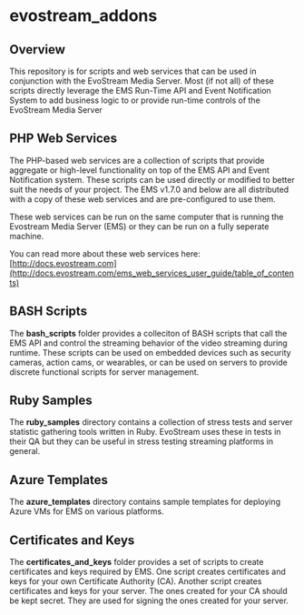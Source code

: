 # evostream_addons

## Overview

This repository is for scripts and web services that can be used in conjunction with the EvoStream Media Server.  Most (if not all) of these scripts directly leverage the EMS Run-Time API and Event Notification System to add business logic to or provide run-time controls of the EvoStream Media Server

## PHP Web Services

The PHP-based web services are a collection of scripts that provide aggregate or high-level functionality on top of the EMS API and Event Notification system.  These scripts can be used directly or modified to better suit the needs of your project.  The EMS v1.7.0 and below are all distributed with a copy of these web services and are pre-configured to use them.

These web services can be run on the same computer that is running the Evostream Media Server (EMS) or they can be run on a fully seperate machine.

You can read more about these web services here: [http://docs.evostream.com](http://docs.evostream.com/ems_web_services_user_guide/table_of_contents)

## BASH Scripts

The **bash_scripts** folder provides a colleciton of BASH scripts that call the EMS API and control the streaming behavior of the video streaming during runtime.  These scripts can be used on embedded devices such as security cameras, action cams, or wearables, or can be used on servers to provide discrete functional scripts for server management.

## Ruby Samples

The **ruby_samples** directory contains a collection of stress tests and server statistic gathering tools written in Ruby.  EvoStream uses these in tests in their QA but they can be useful in stress testing streaming platforms in general.

## Azure Templates

The **azure_templates** directory contains sample templates for deploying Azure VMs for EMS on various platforms.

## Certificates and Keys

The **certificates_and_keys** folder provides a set of scripts to create certificates and keys required by EMS. One script creates certificates and keys for your own Certificate Authority (CA). Another script creates certificates and keys for your server. The ones created for your CA should be kept secret. They are used for signing the ones created for your server.
